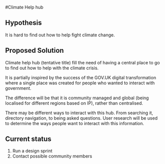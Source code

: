 #Climate Help hub


## Hypothesis


It is hard to find out how to help fight climate change.

## Proposed Solution


Climate help hub (tentative title) fill the need of having a central place to go to find out how to help with the climate crisis.

It is partially inspired by the success of the GOV.UK digital transformation where a single place was created for people who wanted to interact with government.

The difference will be that it is community managed and global (being localised for different regions based on IP), rather than centralised.

There may be different ways to interact with this hub. From searching it, directory navigation, to being asked questions. User research will be used to determine the ways people want to interact with this information.

## Current status 

1. Run a design sprint
2. Contact possible community members
